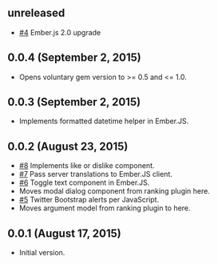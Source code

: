 ## unreleased ##

* [#4](https://github.com/volontariat/voluntary-ember_js/issues/4) Ember.js 2.0 upgrade

## 0.0.4 (September 2, 2015) ##

* Opens voluntary gem version to >= 0.5 and <= 1.0.

## 0.0.3 (September 2, 2015) ##

* Implements formatted datetime helper in Ember.JS.

## 0.0.2 (August 23, 2015) ##

* [#8](https://github.com/volontariat/voluntary-ember_js/issues/8) Implements like or dislike component.
* [#7](https://github.com/volontariat/voluntary-ember_js/issues/7) Pass server translations to Ember.JS client.
* [#6](https://github.com/volontariat/voluntary-ember_js/issues/6) Toggle text component in Ember.JS.
* Moves modal dialog component from ranking plugin here.
* [#5](https://github.com/volontariat/voluntary-ember_js/issues/5) Twitter Bootstrap alerts per JavaScript.
* Moves argument model from ranking plugin to here.

## 0.0.1 (August 17, 2015) ##

*   Initial version.